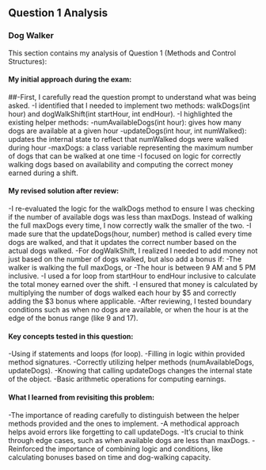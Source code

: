 ## Question 1 Analysis
### Dog Walker

This section contains my analysis of Question 1 (Methods and Control Structures):

#### My initial approach during the exam:
##-First, I carefully read the question prompt to understand what was being asked.
-I identified that I needed to implement two methods: walkDogs(int hour) and dogWalkShift(int startHour, int endHour).
-I highlighted the existing helper methods:
-numAvailableDogs(int hour): gives how many dogs are available at a given hour
-updateDogs(int hour, int numWalked): updates the internal state to reflect that numWalked dogs were walked during hour
-maxDogs: a class variable representing the maximum number of dogs that can be walked at one time
-I focused on logic for correctly walking dogs based on availability and computing the correct money earned during a shift.

#### My revised solution after review:
-I re-evaluated the logic for the walkDogs method to ensure I was checking if the number of available dogs was less than maxDogs. Instead of walking the full maxDogs every time, I now correctly walk the smaller of the two.
-I made sure that the updateDogs(hour, number) method is called every time dogs are walked, and that it updates the correct number based on the actual dogs walked.
-For dogWalkShift, I realized I needed to add money not just based on the number of dogs walked, but also add a bonus if:
-The walker is walking the full maxDogs, or
-The hour is between 9 AM and 5 PM inclusive.
-I used a for loop from startHour to endHour inclusive to calculate the total money earned over the shift.
-I ensured that money is calculated by multiplying the number of dogs walked each hour by $5 and correctly adding the $3 bonus where applicable.
-After reviewing, I tested boundary conditions such as when no dogs are available, or when the hour is at the edge of the bonus range (like 9 and 17).
  
#### Key concepts tested in this question:
-Using if statements and loops (for loop).
-Filling in logic within provided method signatures.
-Correctly utilizing helper methods (numAvailableDogs, updateDogs).
-Knowing that calling updateDogs changes the internal state of the object.
-Basic arithmetic operations for computing earnings.  

#### What I learned from revisiting this problem:
-The importance of reading carefully to distinguish between the helper methods provided and the ones to implement.
-A methodical approach helps avoid errors like forgetting to call updateDogs.
-It’s crucial to think through edge cases, such as when available dogs are less than maxDogs.
-Reinforced the importance of combining logic and conditions, like calculating bonuses based on time and dog-walking capacity.
